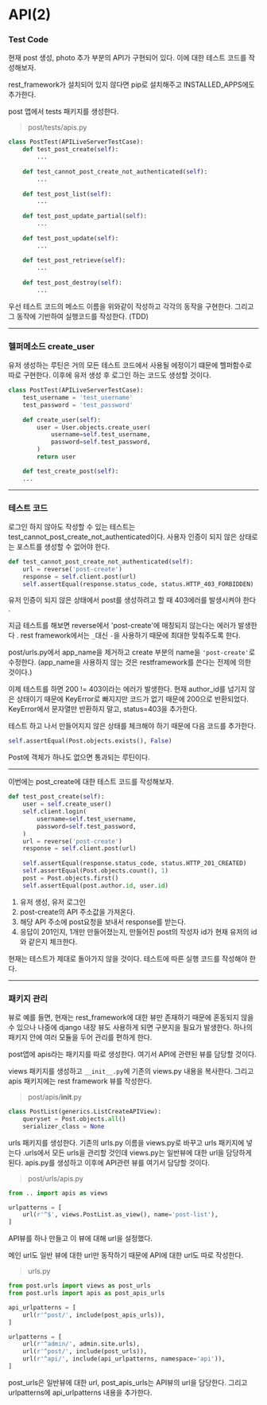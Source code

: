 # API(2)

### Test Code

현재 post 생성, photo 추가 부분의 API가 구현되어 있다. 이에 대한 테스트 코드를 작성해보자. 

rest_framework가 설치되어 있지 않다면 pip로 설치해주고 INSTALLED_APPS에도 추가한다.

post 앱에서 tests 패키지를 생성한다. 

> post/tests/apis.py

```python
class PostTest(APILiveServerTestCase):
	def test_post_create(self):
		...
		
	def test_cannot_post_create_not_authenticated(self):
		...
	
	def test_post_list(self):
		...
		
	def test_post_update_partial(self):
		...
		
	def test_post_update(self):
		...
		
	def test_post_retrieve(self):
		...
		
	def test_post_destroy(self):
		...
```

우선 테스트 코드의 메소드 이름을 위와같이 작성하고 각각의 동작을 구현한다. 그리고 그 동작에 기반하여 실행코드를 작성한다. (TDD)

---

### 헬퍼메소드 create_user 

유저 생성하는 루틴은 거의 모든 테스트 코드에서 사용될 에정이기 떄문에 헬퍼함수로 따로 구현한다. 이후에 유저 생성 후 로그인 하는 코드도 생성할 것이다.

```python
class PostTest(APILiveServerTestCase):
	test_username = 'test_username'
	test_password = 'test_password'
	
	def create_user(self):
		user = User.objects.create_user(  
			username=self.test_username,
			password=self.test_password,
		)
		return user

	def test_create_post(self):
	...
```

---

### 테스트 코드


로그인 하지 않아도 작성할 수 있는 테스트는 test_cannot_post_create_not_authenticated이다. 사용자 인증이 되지 않은 상태로는 포스트를 생성할 수 없어야 한다.

```python
def test_cannot_post_create_not_authenticated(self):
	url = reverse('post-create')
	response = self.client.post(url)
	self.assertEqual(response.status_code, status.HTTP_403_FORBIDDEN)
```

유저 인증이 되지 않은 상태에서 post를 생성하려고 할 때 403에러를 발생시켜야 한다 .

지금 테스트를 해보면 reverse에서 'post-create'에 매칭되지 않는다는 에러가 발생한다 . rest framework에서는 `_`대신 `-`을 사용하기 때문에 최대한 맞춰주도록 한다.

post/urls.py에서 app_name을 제거하고 create 부분의 name을 `'post-create'`로 수정한다. (app_name을 사용하지 않는 것은 restframework를 쓴다는 전제에 의한 것이다.)

이제 테스트를 하면 200 != 403이라는 에러가 발생한다. 현재 author_id를 넘기지 않은 상태이기 때문에 KeyError로 빠지지만 코드가 없기 때문에 200으로 반환되었다. KeyError에서 문자열만 반환하지 말고, status=403을 추가한다.

테스트 하고 나서 만들어지지 않은 상태를 체크해야 하기 때문에 다음 코드를 추가한다. 

```python
self.assertEqual(Post.objects.exists(), False)
```

Post에 객체가 하나도 없으면 통과되는 루틴이다. 

---

이번에는 post_create에 대한 테스트 코드를 작성해보자. 

```python
def test_post_create(self):
	user = self.create_user()
	self.client.login(
		username=self.test_username,
		password=self.test_password,
	)
	url = reverse('post-create')
	response = self.client.post(url)
	
	self.assertEqual(response.status_code, status.HTTP_201_CREATED)
	self.assertEqual(Post.objects.count(), 1)
	post = Post.objects.first()
	self.assertEqual(post.author.id, user.id)
```

1. 유저 생성, 유저 로그인     
2. post-create의 API 주소값을 가져온다.     
3. 해당 API 주소에 post요청을 보내서 response를 받는다.   
4. 응답이 201인지, 1개만 만들어졌는지, 만들어진 post의 작성자 id가 현재 유저의 id와 같은지 체크한다.   

현재는 테스트가 제대로 돌아가지 않을 것이다. 테스트에 따른 실행 코드를 작성해야 한다.

---

### 패키지 관리

뷰로 예를 들면, 현재는 rest_framework에 대한 뷰만 존재하기 때문에 혼동되지 않을 수 있으나 나중에 django 내장 뷰도 사용하게 되면 구분지을 필요가 발생한다. 하나의 패키지 안에 여러 모듈을  두어 관리를 편하게 한다. 

post앱에 apis라는 패키지를 따로 생성한다. 여기서 API에 관련된 뷰를 담당할 것이다. 

views 패키지를 생성하고  `__init__.py`에 기존의 views.py 내용을 복사한다. 그리고 apis 패키지에는 rest framework 뷰를 작성한다.

> post/apis/__init__.py

```python
class PostList(generics.ListCreateAPIView):
	queryset = Post.objects.all()
	serializer_class = None
```

urls 패키지를 생성한다. 기존의 urls.py 이름을 views.py로 바꾸고 urls 패키지에 넣는다 .urls에서 모든 urls을 관리할 것인데 views.py는 일반뷰에 대한 url을 담당하게 된다. apis.py를 생성하고 이후에 API관련 뷰를 여기서 담당할 것이다. 

> post/urls/apis.py

```python
from .. import apis as views

urlpatterns = [
	url(r'^$', views.PostList.as_view(), name='post-list'),
]
```

API뷰를 하나 만들고 이 뷰에 대해 url을 설정했다.

메인 url도 일반 뷰에 대한 url만 동작하기 때문에 API에 대한 url도 따로 작성한다.

> urls.py

```python
from post.urls import views as post_urls
from post.urls import apis as post_apis_urls

api_urlpatterns = [
	url(r'^post/', include(post_apis_urls)),
]

urlpatterns = [
	url(r'^admin/', admin.site.urls),
	url(r'^post/', include(post_urls)),
	url(r'^api/', include(api_urlpatterns, namespace='api')),
]
```
post_urls은 일반뷰에 대한 url, post_apis_urls는 API뷰의 url을 담당한다. 그리고 urlpatterns에 api_urlpatterns 내용을 추가한다.















 